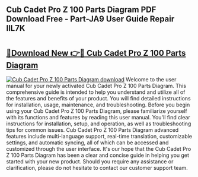 ## Cub Cadet Pro Z 100 Parts Diagram PDF Download Free - Part-JA9 User Guide Repair IlL7K

# <h2><a href="http://dfiso01.blite.top/?on=Cub+Cadet+Pro+Z+100+Parts+Diagram">🔗Download New 👉🔴 Cub Cadet Pro Z 100 Parts Diagram</a></h2>

[![Cub Cadet Pro Z 100 Parts Diagram download](https://i.imgur.com/lujVjoI.png)](http://dfiso01.blite.top/?on=Cub+Cadet+Pro+Z+100+Parts+Diagram)
Welcome to the user manual for your newly activated Cub Cadet Pro Z 100 Parts Diagram. This comprehensive guide is intended to help you understand and utilize all of the features and benefits of your product. You will find detailed instructions for installation, usage, maintenance, and troubleshooting. Before you begin using your Cub Cadet Pro Z 100 Parts Diagram, please familiarize yourself with its functions and features by reading this user manual. You'll find clear instructions for installation, setup, and operation, as well as troubleshooting tips for common issues. Cub Cadet Pro Z 100 Parts Diagram advanced features include multi-language support, real-time translation, customizable settings, and automatic syncing, all of which can be accessed and customized through the user interface. It's our hope that the Cub Cadet Pro Z 100 Parts Diagram has been a clear and concise guide in helping you get started with your new product. Should you require any assistance or clarification, please do not hesitate to contact our customer support team.
